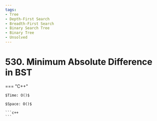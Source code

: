 ```yaml
---
tags:
- Tree
- Depth-First Search
- Breadth-First Search
- Binary Search Tree
- Binary Tree
- Unsolved
---
```



# 530. Minimum Absolute Difference in BST

=== "C++"

    $Time: O()$

    $Space: O()$

    ```c++
    ```